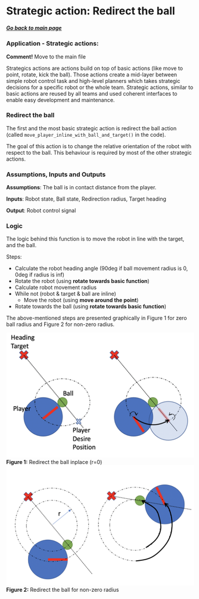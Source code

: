 # Strategic action: Redirect the ball 

##### [Go back to main page](../../Documentation.md)

### Application - Strategic actions: 
__Comment!__ Move to the main file

Strategics actions are actions build on top of basic actions (like move to point, rotate, kick the ball).
Those actions create a mid-layer between simple robot control task and high-level planners which takes strategic decisions for a specific robot or the whole team.
Strategic actions, similar to basic actions are reused by all teams and used coherent interfaces to enable easy development and maintenance.

### Redirect the ball
The first and the most basic strategic action is redirect the ball action (called ```move_player_inline_with_ball_and_target()``` in the code).

The goal of this action is to change the relative orientation of the robot with respect to the ball. 
This behaviour is required by most of the other strategic actions.

### Assumptions, Inputs and Outputs
__Assumptions__: The ball is in contact distance from the player.

__Inputs__: Robot state, Ball state, Redirection radius, Target heading

__Output__: Robot control signal

### Logic
The logic behind this function is to move the robot in line with the target, and the ball.

Steps:
* Calculate the robot heading angle (90deg if ball movement radius is 0, 0deg if radius is inf)
* Rotate the robot (using __rotate towards basic function__)  
* Calculate robot movement radius
* While not (robot & target & ball are inline)
    * Move the robot (using __move around the point__)
* Rotate towards the ball (using __rotate towards basic function__)    

The above-mentioned steps are presented graphically in Figure 1 for zero ball radius and Figure 2 for non-zero radius. 

![Behavioural Design](../../Images/redirect_the_ball_inplace.png)
__Figure 1:__ Redirect the ball inplace (r=0)
![Creational Design](../../Images/redirect_the_ball_with_r.png)
__Figure 2:__ Redirect the ball for non-zero radius 
